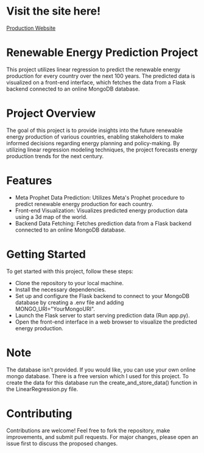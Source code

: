 # Visit the site here! 
[Production Website](https://sustainable-energy-model.onrender.com)

# Renewable Energy Prediction Project
This project utilizes linear regression to predict the renewable energy production for every country over the next 100 years. The predicted data is visualized on a front-end interface, which fetches the data from a Flask backend connected to an online MongoDB database.

# Project Overview
The goal of this project is to provide insights into the future renewable energy production of various countries, enabling stakeholders to make informed decisions regarding energy planning and policy-making. By utilizing linear regression modeling techniques, the project forecasts energy production trends for the next century.

# Features
- Meta Prophet Data Prediction: Utilizes Meta's Prophet procedure to predict renewable energy production for each country.
- Front-end Visualization: Visualizes predicted energy production data using a 3d map of the world.
- Backend Data Fetching: Fetches prediction data from a Flask backend connected to an online MongoDB database.
# Getting Started
To get started with this project, follow these steps:

- Clone the repository to your local machine.
- Install the necessary dependencies. 
- Set up and configure the Flask backend to connect to your MongoDB database by creating a .env file and adding MONGO_URI="YourMongoURI".
- Launch the Flask server to start serving prediction data (Run app.py).
- Open the front-end interface in a web browser to visualize the predicted energy production.
# Note
The database isn't provided. If you would like, you can use your own online mongo database. There is a free version which I used for this project. To create the data for this database run the create_and_store_data() function in the LinearRegression.py file. 

# Contributing
Contributions are welcome! Feel free to fork the repository, make improvements, and submit pull requests. For major changes, please open an issue first to discuss the proposed changes.


